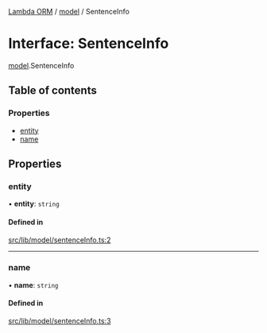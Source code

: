 [Lambda ORM](../README.md) / [model](../modules/model.md) / SentenceInfo

# Interface: SentenceInfo

[model](../modules/model.md).SentenceInfo

## Table of contents

### Properties

- [entity](model.SentenceInfo.md#entity)
- [name](model.SentenceInfo.md#name)

## Properties

### entity

• **entity**: `string`

#### Defined in

[src/lib/model/sentenceInfo.ts:2](https://github.com/FlavioLionelRita/lambda-orm/blob/c4a0e00/src/lib/model/sentenceInfo.ts#L2)

___

### name

• **name**: `string`

#### Defined in

[src/lib/model/sentenceInfo.ts:3](https://github.com/FlavioLionelRita/lambda-orm/blob/c4a0e00/src/lib/model/sentenceInfo.ts#L3)
